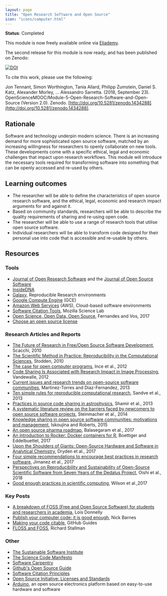 ```yaml
---
layout: page
title: "Open Research Software and Open Source"
icon: "icons/computer.html"
---
```


**Status**: Completed

This module is now freely available online via [Eliademy](https://eliademy.com/app/a/courses/02d7338a7e).

The second release for this module is now ready, and has been published on 
Zenodo:

[![DOI](https://zenodo.org/badge/DOI/10.5281/zenodo.1434288.svg)](https://doi.org/10.5281/zenodo.1434288)

To cite this work, please use the following:

Jon Tennant, Simon Worthington, Tania Allard, Philipp Zumstein, Daniel S. Katz, 
Alexander Morley, … Alessandro Sarretta. (2018, September 23). 
OpenScienceMOOC/Module-5-Open-Research-Software-and-Open-Source (Version 2.0). 
Zenodo. [http://doi.org/10.5281/zenodo.1434288](http://doi.org/10.5281/zenodo.1434288).

## Rationale

Software and technology underpin modern science. There is an increasing demand 
for more sophisticated open source software, matched by an increasing 
willingness for researchers to openly collaborate on new tools. These 
developments come with a specific ethical, legal and economic challenges that 
impact upon research workflows. This module will introduce the necessary tools 
required for transforming software into something that can be openly accessed 
and re-used by others.

## Learning outcomes

* The researcher will be able to define the characteristics of open source 
  research software, and the ethical, legal, economic and research impact 
  arguments for and against it.
* Based on community standards, researchers will be able to describe the quality 
  requirements of sharing and re-using open code.
* The researcher will be able to use a range of research tools that utilise open 
  source software.
* Individual researchers will be able to transform code designed for their 
  personal use into code that is accessible and re-usable by others.

## Resources

### Tools

- [Journal of Open Research Software](https://openresearchsoftware.metajnl.com/) and the [Journal of Open Source Software](https://joss.theoj.org/)
- [InsideDNA](https://insidedna.me/)
- [Galaxy](https://galaxyproject.org/), Reproducible Research environments
- [Google Compute Engine](https://cloud.google.com/compute/) (GCE)
- [Amazon Web Services](https://aws.amazon.com/) (AWS), Cloud-based software environments
- [Software Citation Tools](https://github.com/mozillascience/software-citation-tools), Mozilla Science Lab
- [Open Science, Open Data, Open Source](https://pfern.github.io/OSODOS/gitbook/), Fernandes and Vos, 2017
- [Choose an open source license](https://choosealicense.com/)

### Research Articles and Reports

- [The Future of Research in Free/Open Source Software Development](http://www.ics.uci.edu/~wscacchi/Papers/New/FoSER-Scacchi-2010.pdf), Scacchi, 2010
- [The Scientific Method in Practice: Reproducibility in the Computational Sciences](http://datascienceassn.org/sites/default/files/The%20Scientific%20Method%20in%20Practice%20-%20Reproducibility%20in%20the%20Computational%20Sciences.pdf), Stodden, 2010
- [The case for open computer programs](https://www.nature.com/articles/nature10836), Ince et al., 2012
- [Code Sharing Is Associated with Research Impact in Image Processing](https://infoscience.epfl.ch/record/206184/files/Vandewalle12.pdf), Vandewalle, 2012
- [Current issues and research trends on open-source software communities](https://idus.us.es/xmlui/bitstream/handle/11441/32245/Current%20issues%20and%20research%20trends.pdf?sequence=1), Martinez-Torres and Diaz-Fernandez, 2013
- [Ten simple rules for reproducible computational research](http://journals.plos.org/ploscompbiol/article?id=10.1371/journal.pcbi.1003285), Sandve et al., 2013
- [Practices in source code sharing in astrophysics](https://arxiv.org/abs/1304.6780), Shamir et al., 2013
- [A systematic literature review on the barriers faced by newcomers to open source software projects](http://igor.pro.br/publica/papers/IST_SysReview_PrePrint.pdf), Steinmacher et al., 2014
- [Knowledge sharing in open source software communities: motivations and management](https://pdfs.semanticscholar.org/f2a2/c5129cf5656af7acc7ffaf84c9c9bafe72c5.pdf), Iskoujina and Roberts, 2015
- [An open source pharma roadmap](http://journals.plos.org/plosmedicine/article?id=10.1371/journal.pmed.1002276), Balasegaram et al., 2017
- [An introduction to Rocker: Docker containers for R](https://arxiv.org/abs/1710.03675), Boettiger and Eddelbuettel, 2017
- [Upon the Shoulders of Giants: Open-Source Hardware and Software in Analytical Chemistry](https://pubs.acs.org/doi/abs/10.1021/acs.analchem.7b00485), Dryden et al., 2017
- [Four simple recommendations to encourage best practices in research software](https://f1000research.com/articles/6-876/v1), Jimanez et al., 2017
- [Perspectives on Reproducibility and Sustainability of Open-Source Scientific Software from Seven Years of the Dedalus Project](https://arxiv.org/abs/1801.08200), Oishi et al., 2018
- [Good enough practices in scientific computing](https://doi.org/10.1371/journal.pcbi.1005510), Wilson et al.,2017

### Key Posts

- [A breakdown of FOSS (Free and Open Source Software) for students and researchers in academia](https://opensource.com/education/15/11/foss-academic-research), Lois Donnelly
- [Publish your computer code: it is good enough](http://www.nature.com/news/2010/101013/full/467753a.html), Nick Barnes
- [Making your code citable](https://guides.github.com/activities/citable-code/), GitHub Guides
- [FLOSS and FOSS](https://www.gnu.org/philosophy/floss-and-foss.en.html), Richard Stallman

### Other

- [The Sustainable Software Institute](https://www.software.ac.uk/)
- [The Science Code Manifesto](http://sciencecodemanifesto.org/)
- [Software Carpentry](https://software-carpentry.org/)
- [Github's Open Source Guide](https://opensource.guide/)
- [Software Citation Principles](https://doi.org/10.7717/peerj-cs.86)
- [Open Source Initiative: Licenses and Standards](https://opensource.org/licenses)
- [Arduino](https://www.arduino.cc/), an open source electronics platform based on easy-to-use hardware and software
